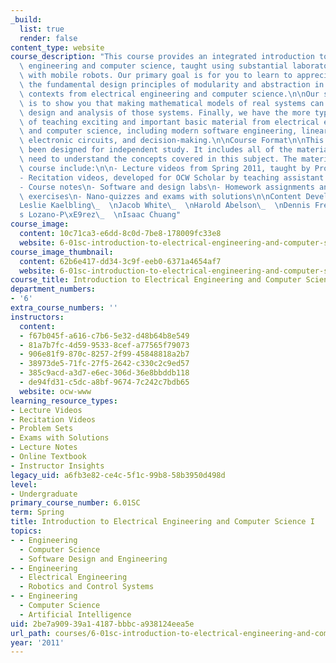 ```yaml
---
_build:
  list: true
  render: false
content_type: website
course_description: "This course provides an integrated introduction to electrical\
  \ engineering and computer science, taught using substantial laboratory experiments\
  \ with mobile robots. Our primary goal is for you to learn to appreciate and use\
  \ the fundamental design principles of modularity and abstraction in a variety of\
  \ contexts from electrical engineering and computer science.\n\nOur second goal\
  \ is to show you that making mathematical models of real systems can help in the\
  \ design and analysis of those systems. Finally, we have the more typical goals\
  \ of teaching exciting and important basic material from electrical engineering\
  \ and computer science, including modern software engineering, linear systems analysis,\
  \ electronic circuits, and decision-making.\n\nCourse Format\n\nThis course has\
  \ been designed for independent study. It includes all of the materials you will\
  \ need to understand the concepts covered in this subject. The materials in this\
  \ course include:\n\n- Lecture videos from Spring 2011, taught by Prof. Dennis Freeman\n\
  - Recitation videos, developed for OCW Scholar by teaching assistant Kendra Pugh\n\
  - Course notes\n- Software and design labs\n- Homework assignments and additional\
  \ exercises\n- Nano-quizzes and exams with solutions\n\nContent Development\n\n\
  Leslie Kaelbling\_  \nJacob White\_  \nHarold Abelson\_  \nDennis Freeman\n\nTom\xE1\
  s Lozano-P\xE9rez\_  \nIsaac Chuang"
course_image:
  content: 10c71ca3-e6dd-8c0d-7be8-178009fc33e8
  website: 6-01sc-introduction-to-electrical-engineering-and-computer-science-i-spring-2011
course_image_thumbnail:
  content: 62b6e417-dd34-3c9f-eeb0-6371a4654af7
  website: 6-01sc-introduction-to-electrical-engineering-and-computer-science-i-spring-2011
course_title: Introduction to Electrical Engineering and Computer Science I
department_numbers:
- '6'
extra_course_numbers: ''
instructors:
  content:
  - f67b045f-a616-c7b6-5e32-d48b64b8e549
  - 81a7b7fc-4d59-9533-8cef-a77565f79073
  - 906e81f9-870c-8257-2f99-45848818a2b7
  - 38973de5-71fc-27f5-2642-c330c2c9ed57
  - 385c9acd-a3d7-e6ec-306d-36e8bbddb118
  - de94fd31-c5dc-a8bf-9674-7c242c7bdb65
  website: ocw-www
learning_resource_types:
- Lecture Videos
- Recitation Videos
- Problem Sets
- Exams with Solutions
- Lecture Notes
- Online Textbook
- Instructor Insights
legacy_uid: a6fb3e82-ce4c-5f1c-99b8-58b3950d498d
level:
- Undergraduate
primary_course_number: 6.01SC
term: Spring
title: Introduction to Electrical Engineering and Computer Science I
topics:
- - Engineering
  - Computer Science
  - Software Design and Engineering
- - Engineering
  - Electrical Engineering
  - Robotics and Control Systems
- - Engineering
  - Computer Science
  - Artificial Intelligence
uid: 2be7a909-39a1-4187-bbbc-a938124eea5e
url_path: courses/6-01sc-introduction-to-electrical-engineering-and-computer-science-i-spring-2011
year: '2011'
---
```

